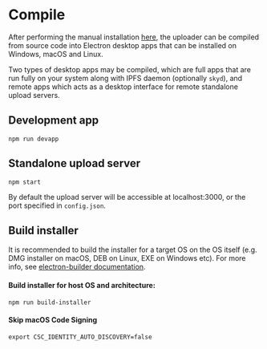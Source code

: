 # Compile

After performing the manual installation [here](https://github.com/oneloveipfs/ipfsVideoUploader/blob/master/docs/Installation.md), the uploader can be compiled from source code into Electron desktop apps that can be installed on Windows, macOS and Linux.

Two types of desktop apps may be compiled, which are full apps that are run fully on your system along with IPFS daemon (optionally `skyd`), and remote apps which acts as a desktop interface for remote standalone upload servers.

## Development app
```
npm run devapp
```

## Standalone upload server
```
npm start
```
By default the upload server will be accessible at localhost:3000, or the port specified in `config.json`.

## Build installer

It is recommended to build the installer for a target OS on the OS itself (e.g. DMG installer on macOS, DEB on Linux, EXE on Windows etc). For more info, see [electron-builder documentation](https://www.electron.build/multi-platform-build).

#### Build installer for host OS and architecture:
```
npm run build-installer
```

#### Skip macOS Code Signing
```
export CSC_IDENTITY_AUTO_DISCOVERY=false
```